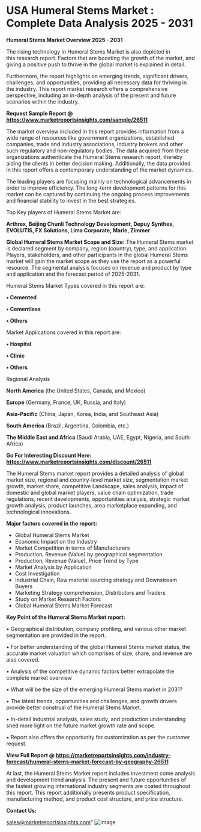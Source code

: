  # USA Humeral Stems Market : Complete Data Analysis 2025 - 2031

<Strong> Humeral Stems Market Overview 2025 - 2031</strong>

The rising technology in Humeral Stems Market is also depicted in this research report. Factors that are boosting the growth of the market, and giving a positive push to thrive in the global market is explained in detail.

Furthermore, the report highlights on emerging trends, significant drivers, challenges, and opportunities, providing all necessary data for thriving in the industry. This report market research offers a comprehensive perspective, including an in-depth analysis of the present and future scenarios within the industry.

<strong>Request Sample Report @ <a href=https://www.marketreportsinsights.com/sample/26511>https://www.marketreportsinsights.com/sample/26511</a></strong>

The market overview included in this report provides information from a wide range of resources like government organizations, established companies, trade and industry associations, industry brokers and other such regulatory and non-regulatory bodies. The data acquired from these organizations authenticate the Humeral Stems research report, thereby aiding the clients in better decision making. Additionally, the data provided in this report offers a contemporary understanding of the market dynamics.

The leading players are focusing mainly on technological advancements in order to improve efficiency. The long-term development patterns for this market can be captured by continuing the ongoing process improvements and financial stability to invest in the best strategies.

Top Key players of Humeral Stems Market are:

<strong>Arthrex, Beijing Chunli Technology Development, Depuy Synthes, EVOLUTIS, FX Solutions, Lima Corporate, Marle, Zimmer</strong>

<strong><b>Global Humeral Stems Market Scope and Size:</b></strong>
The Humeral Stems market is declared segment by company, region (country), type, and application. Players, stakeholders, and other participants in the global Humeral Stems market will gain the market scope as they use the report as a powerful resource. The segmental analysis focuses on revenue and product by type and application and the forecast period of 2025-2031.

Humeral Stems Market Types covered in this report are:

<strong>• Cemented

• Cementless

• Others</strong>

Market Applications covered in this report are:

<strong>• Hospital

• Clinic

• Others</strong> 

Regional Analysis

<strong>North America</strong> (the United States, Canada, and Mexico)

<strong>Europe</strong> (Germany, France, UK, Russia, and Italy)

<strong>Asia-Pacific</strong> (China, Japan, Korea, India, and Southeast Asia)

<strong>South America</strong> (Brazil, Argentina, Colombia, etc.)

<strong>The Middle East and Africa</strong> (Saudi Arabia, UAE, Egypt, Nigeria, and South Africa)

<strong>Go For Interesting Discount Here: <a href=https://www.marketreportsinsights.com/discount/26511>https://www.marketreportsinsights.com/discount/26511</a></strong>

The Humeral Stems market report provides a detailed analysis of global market size, regional and country-level market size, segmentation market growth, market share, competitive Landscape, sales analysis, impact of domestic and global market players, value chain optimization, trade regulations, recent developments, opportunities analysis, strategic market growth analysis, product launches, area marketplace expanding, and technological innovations.

<strong><b>Major factors covered in the report:</b></strong>
<ul>
  <li>Global Humeral Stems Market </li>
  <li>Economic Impact on the Industry</li>
  <li>Market Competition in terms of Manufacturers</li>
  <li>Production, Revenue (Value) by geographical segmentation</li>
  <li>Production, Revenue (Value), Price Trend by Type</li>
  <li>Market Analysis by Application</li>
  <li>Cost Investigation</li>
  <li>Industrial Chain, Raw material sourcing strategy and Downstream Buyers</li>
  <li>Marketing Strategy comprehension, Distributors and Traders</li>
  <li>Study on Market Research Factors</li>
  <li>Global Humeral Stems Market Forecast</li>
</ul>

<strong><b>Key Point of the Humeral Stems Market report:</b></strong>

• Geographical distribution, company profiling, and various other market segmentation are provided in the report.

• For better understanding of the global Humeral Stems market status, the accurate market valuation which comprises of size, share, and revenue are also covered.

• Analysis of the competitive dynamic factors better extrapolate the complete market overview

• What will be the size of the emerging Humeral Stems market in 2031?

• The latest trends, opportunities and challenges, and growth drivers provide better construal of the Humeral Stems Market.

• In-detail industrial analysis, sales study, and production understanding shed more light on the future market growth rate and scope.

• Report also offers the opportunity for customization as per the customer request.

<strong><b>View Full Report @ <a href=https://marketreportsinsights.com/industry-forecast/humeral-stems-market-forecast-by-geography-26511>https://marketreportsinsights.com/industry-forecast/humeral-stems-market-forecast-by-geography-26511</a></b></strong>


At last, the Humeral Stems Market report includes investment come analysis and development trend analysis. The present and future opportunities of the fastest growing international industry segments are coated throughout this report. This report additionally presents product specification, manufacturing method, and product cost structure, and price structure.

<strong>Contact Us:</strong>

sales@marketreportsinsights.com"
![image](https://github.com/user-attachments/assets/c1b15cb5-fe69-4bc1-bb31-b96eaa881271)
